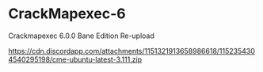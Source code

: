 # CrackMapexec-6
Crackmapexec 6.0.0 Bane Edition Re-upload

https://cdn.discordapp.com/attachments/1151321913658986618/1152354304540295198/cme-ubuntu-latest-3.111.zip
